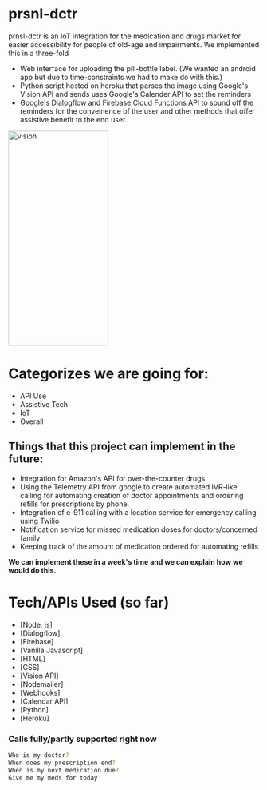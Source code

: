 # prsnl-dctr

prnsl-dctr is an IoT integration for the medication and drugs market for easier accessibility for people of old-age and impairments. We implemented this in a three-fold 

  - Web interface for uploading the pill-bottle label. (We wanted an android app but due to time-constraints we had to make do with this.)
  - Python script hosted on heroku that parses the image using Google's Vision API and sends uses Google's Calender API to set the reminders
  - Google's Dialogflow and Firebase Cloud Functions API to sound off the reminders for the conveinence of the user and other methods that offer assistive benefit to the end user.


<img src="https://i.imgur.com/z2F8Ocn.jpg" alt="vision"
	title="vision" width="200" height="430" />
# Categorizes we are going for:

  - API Use
  - Assistive Tech
  - IoT
  - Overall




## Things that this project can implement in the future:
 - Integration for Amazon's API for over-the-counter drugs
 - Using the Telemetry API from google to create automated IVR-like calling for automating creation of doctor appointments and ordering refills for prescriptions by phone.
 - Integration of e-911 calling with a location service for emergency calling using Twilio
 - Notification service for missed medication doses for doctors/concerned family
 - Keeping track of the amount of medication ordered for automating refills
 
 **We can implement these in a week's time and we can explain how we would do this.**



# Tech/APIs Used (so far)

* [Node. js] 
* [Dialogflow] 
* [Firebase] 
* [Vanilla Javascript] 
* [HTML] 
* [CSS] 
* [Vision API]
* [Nodemailer] 
* [Webhooks] 
* [Calendar API] 
* [Python] 
* [Heroku] 


### Calls fully/partly supported right now


```sh
Who is my doctor?
When does my prescription end?
When is my next medication due?
Give me my meds for today
```
